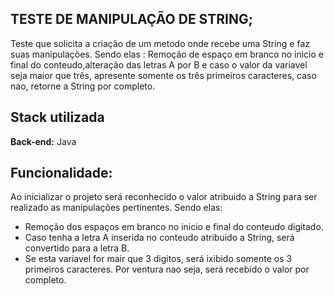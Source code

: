 ## TESTE DE MANIPULAÇÃO DE STRING;

Teste que solicita a criação de um metodo onde recebe uma String e faz suas manipulações. Sendo elas : Remoção de espaço em branco no inicio e final do conteudo,alteração das letras A por B e caso o valor da variavel seja maior que três, apresente somente os três primeiros caracteres, caso nao, retorne a String por completo.

## Stack utilizada
 
**Back-end:** Java
## Funcionalidade:

Ao inicializar o projeto será reconhecido o valor atribuido a String para ser realizado as manipulações pertinentes. Sendo elas:

- Remoção dos espaços em branco no inicio e final do conteudo digitado.
- Caso tenha a letra A inserida no conteudo atribuido a String, será convertido para a letra B.
- Se esta variavel for mair que 3 digitos, será ixibido somente os 3 primeiros caracteres. Por ventura nao seja, será recebido o valor por completo.
